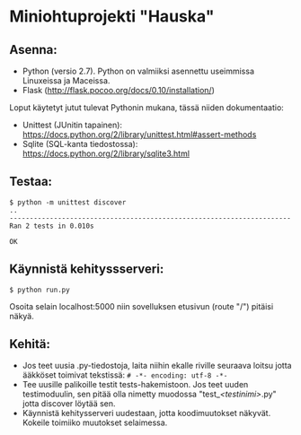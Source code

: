 Miniohtuprojekti "Hauska"
===

Asenna:
---

* Python (versio 2.7). Python on valmiiksi asennettu useimmissa Linuxeissa ja Maceissa.
* Flask (http://flask.pocoo.org/docs/0.10/installation/)

Loput käytetyt jutut tulevat Pythonin mukana, tässä niiden dokumentaatio:

* Unittest (JUnitin tapainen): https://docs.python.org/2/library/unittest.html#assert-methods
* Sqlite (SQL-kanta tiedostossa): https://docs.python.org/2/library/sqlite3.html

Testaa:
---

    $ python -m unittest discover
    ..
    ----------------------------------------------------------------------
    Ran 2 tests in 0.010s

    OK

Käynnistä kehityssserveri:
---

    $ python run.py

Osoita selain localhost:5000 niin sovelluksen etusivun (route "/")
pitäisi näkyä.

Kehitä:
---

* Jos teet uusia .py-tiedostoja, laita niihin ekalle riville seuraava loitsu jotta ääkköset toimivat tekstissä: `# -*- encoding: utf-8 -*-`
* Tee uusille palikoille testit tests-hakemistoon. Jos teet uuden testimoduulin, sen pitää olla nimetty muodossa "test_*\<testinimi\>*.py" jotta discover löytää sen.
* Käynnistä kehitysserveri uudestaan, jotta koodimuutokset näkyvät. Kokeile toimiiko muutokset selaimessa.